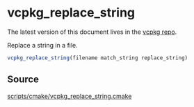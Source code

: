 # vcpkg_replace_string

The latest version of this document lives in the [vcpkg repo](https://github.com/Microsoft/vcpkg/blob/master/maintainers/vcpkg_replace_string.md).

Replace a string in a file.

```cmake
vcpkg_replace_string(filename match_string replace_string)
```


## Source
[scripts/cmake/vcpkg\_replace\_string.cmake](https://github.com/Microsoft/vcpkg/blob/master/scripts/cmake/vcpkg_replace_string.cmake)
